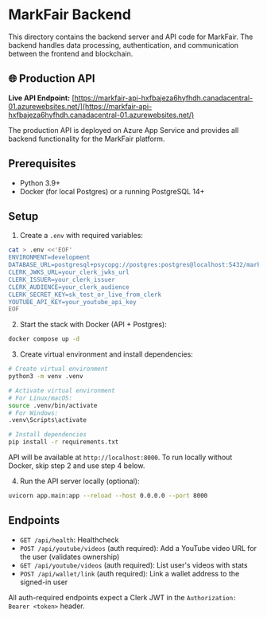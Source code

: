 # MarkFair Backend

This directory contains the backend server and API code for MarkFair. The backend handles data processing, authentication, and communication between the frontend and blockchain.

## 🌐 Production API

**Live API Endpoint:** [https://markfair-api-hxfbajeza6hyfhdh.canadacentral-01.azurewebsites.net/](https://markfair-api-hxfbajeza6hyfhdh.canadacentral-01.azurewebsites.net/)

The production API is deployed on Azure App Service and provides all backend functionality for the MarkFair platform.

## Prerequisites

- Python 3.9+
- Docker (for local Postgres) or a running PostgreSQL 14+

## Setup

1. Create a `.env` with required variables:

```bash
cat > .env <<'EOF'
ENVIRONMENT=development
DATABASE_URL=postgresql+psycopg://postgres:postgres@localhost:5432/markfair
CLERK_JWKS_URL=your_clerk_jwks_url
CLERK_ISSUER=your_clerk_issuer
CLERK_AUDIENCE=your_clerk_audience
CLERK_SECRET_KEY=sk_test_or_live_from_clerk
YOUTUBE_API_KEY=your_youtube_api_key
EOF
```

2. Start the stack with Docker (API + Postgres):

```bash
docker compose up -d
```

3. Create virtual environment and install dependencies:

```bash
# Create virtual environment
python3 -m venv .venv

# Activate virtual environment
# For Linux/macOS:
source .venv/bin/activate
# For Windows:
.venv\Scripts\activate

# Install dependencies
pip install -r requirements.txt
```

API will be available at `http://localhost:8000`. To run locally without Docker, skip step 2 and use step 4 below.

4. Run the API server locally (optional):

```bash
uvicorn app.main:app --reload --host 0.0.0.0 --port 8000
```

## Endpoints

- `GET /api/health`: Healthcheck
- `POST /api/youtube/videos` (auth required): Add a YouTube video URL for the user (validates ownership)
- `GET /api/youtube/videos` (auth required): List user's videos with stats
- `POST /api/wallet/link` (auth required): Link a wallet address to the signed-in user

All auth-required endpoints expect a Clerk JWT in the `Authorization: Bearer <token>` header.

